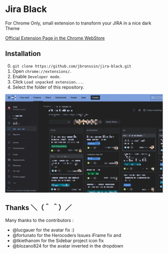 Jira Black
===========================

For Chrome Only, small extension to transform your JIRA in a nice dark Theme

[Official Extension Page in the Chrome WebStore](https://chrome.google.com/webstore/detail/jira-black-dark-mode/kceiicckemdanfancjeiddjkedhdicgo)

Installation
------------

0. `git clone https://github.com/jbronssin/jira-black.git`
1. Open `chrome://extensions/`.
2. Enable `Developer mode`.
3. Click `Load unpacked extension...`.
4. Select the folder of this repository.

![Screenshot](/source/screenshot.jpg)

**Thanks** ＼（＾ ＾）／
------------

Many thanks to the contributors :

- @lucgauer for the avatar fix :)
- @fortunato for the Herocoders Issues iFrame fix and
- @tkiethanom for the Sidebar project icon fix
- @blozano824 for the avatar inverted in the dropdown
